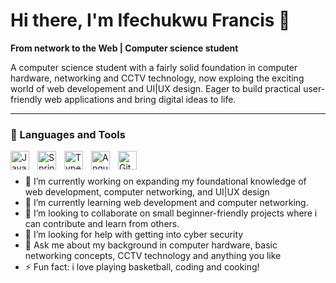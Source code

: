 # Hi there, I'm Ifechukwu Francis 👋

**From network to the Web | Computer science student**

A computer science student with a fairly solid foundation in computer hardware, networking and CCTV technology, now exploing the exciting world of web developement
and UI|UX design. Eager to build practical user-friendly web applications and bring digital ideas to life.

---
### 🧰 Languages and Tools

<img align="left" alt="Java" width="30px" style="padding-right:10px;" src="https://cdn.jsdelivr.net/gh/devicons/devicon@latest/icons/html5/html5-original.svg"/>
<img align="left" alt="Spring" width="30px" style="padding-right:10px;" src="https://cdn.jsdelivr.net/gh/devicons/devicon@latest/icons/css3/css3-original.svg" />
<img align="left" alt="TypeScript" width="30px" style="padding-right:10px;" src="https://cdn.jsdelivr.net/gh/devicons/devicon@latest/icons/javascript/javascript-original.svg" />
<img align="left" alt="Angular" width="30px" style="padding-right:10px;" src="https://cdn.jsdelivr.net/gh/devicons/devicon@latest/icons/azuresqldatabase/azuresqldatabase-original.svg" />
<img align="left" alt="Git" width="30px" style="padding-right:10px;" src="https://cdn.jsdelivr.net/gh/devicons/devicon@latest/icons/figma/figma-original.svg" />

<br />

###


- 🔭 I’m currently working on expanding my foundational knowledge of web development, computer networking, and UI|UX design
- 🌱 I’m currently learning web development and computer networking.
- 👯 I’m looking to collaborate on small beginner-friendly projects where i can contribute and learn from others.
- 🤔 I’m looking for help with getting into cyber security
- 💬 Ask me about my background in computer hardware, basic networking concepts, CCTV technology and anything you like
- ⚡ Fun fact: i love playing basketball, coding and cooking!
<!-- 📫 How to reach me: message me at -->

